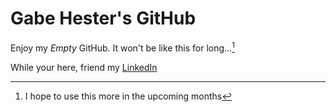 # Gabe Hester's GitHub

Enjoy my *Empty* GitHub. It won't be like this for long...[^1]

While your here, friend my [LinkedIn](https://www.linkedin.com/in/gabehester/)

[^1]: I hope to use this more in the upcoming months
